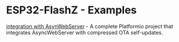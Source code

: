 ESP32-FlashZ - Examples
======

[integration with AsynWebServer](/examples/asyncserver-flashz) - A complete Platformio project that integrates AsyncWebServer with compressed OTA self-updates.

